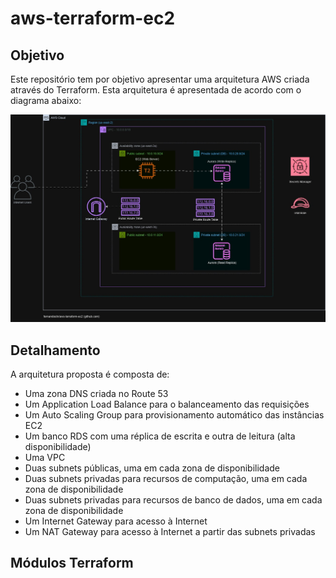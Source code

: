 # aws-terraform-ec2

## Objetivo
Este repositório tem por objetivo apresentar uma arquitetura AWS criada através do Terraform. Esta arquitetura é apresentada de acordo com o diagrama abaixo:

![AWS Architecure - v1](./images/aws-terraform-ec2.jpg)

## Detalhamento
A arquitetura proposta é composta de:
- Uma zona DNS criada no Route 53
- Um Application Load Balance para o balanceamento das requisições
- Um Auto Scaling Group para provisionamento automático das instâncias EC2
- Um banco RDS com uma réplica de escrita e outra de leitura (alta disponibilidade)
- Uma VPC
- Duas subnets públicas, uma em cada zona de disponibilidade
- Duas subnets privadas para recursos de computação, uma em cada zona de disponibilidade
- Duas subnets privadas para recursos de banco de dados, uma em cada zona de disponibilidade
- Um Internet Gateway para acesso à Internet
- Um NAT Gateway para acesso à Internet a partir das subnets privadas

## Módulos Terraform